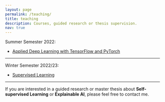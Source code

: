 ```yaml
---
layout: page
permalink: /teaching/
title: teaching
description: Courses, guided research or thesis supervision.
nav: true
---
```


Summer Semester 2022:
* [Applied Deep Learning with TensorFlow and PyTorch](https://moodle.lmu.de/course/view.php?id=20917)

---

Winter Semester 2022/23:
* [Supervised Learning](https://moodle.lmu.de/course/view.php?id=23850)

---

If you are interested in a guided research or master thesis about **Self-supervised Learning** or **Explainable AI**, please
feel free to contact me.
